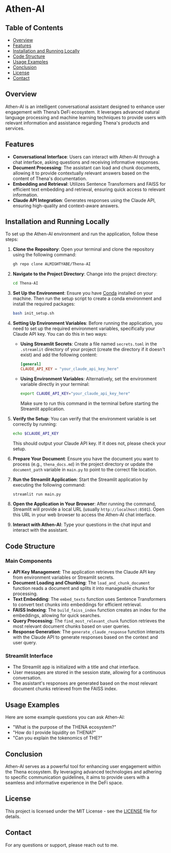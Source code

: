 # Athen-AI

## Table of Contents
- [Overview](#overview)
- [Features](#features)
- [Installation and Running Locally](#installation-and-running-locally)
- [Code Structure](#code-structure)
- [Usage Examples](#usage-examples)
- [Conclusion](#conclusion)
- [License](#license)
- [Contact](#contact)

## Overview

Athen-AI is an intelligent conversational assistant designed to enhance user engagement with Thena’s DeFi ecosystem. It leverages advanced natural language processing and machine learning techniques to provide users with relevant information and assistance regarding Thena's products and services.

## Features

- **Conversational Interface**: Users can interact with Athen-AI through a chat interface, asking questions and receiving informative responses.
- **Document Processing**: The assistant can load and chunk documents, allowing it to provide contextually relevant answers based on the content of Thena's documentation.
- **Embedding and Retrieval**: Utilizes Sentence Transformers and FAISS for efficient text embedding and retrieval, ensuring quick access to relevant information.
- **Claude API Integration**: Generates responses using the Claude API, ensuring high-quality and context-aware answers.

## Installation and Running Locally

To set up the Athen-AI environment and run the application, follow these steps:

1. **Clone the Repository**:
   Open your terminal and clone the repository using the following command:
   ```bash
   gh repo clone ALMIGHTYABE/Thena-AI
   ```

2. **Navigate to the Project Directory**:
   Change into the project directory:
   ```bash
   cd Thena-AI
   ```

3. **Set Up the Environment**:
   Ensure you have [Conda](https://docs.conda.io/projects/conda/en/latest/user-guide/install/index.html) installed on your machine. Then run the setup script to create a conda environment and install the required packages:
   ```bash
   bash init_setup.sh
   ```

4. **Setting Up Environment Variables**:
   Before running the application, you need to set up the required environment variables, specifically your Claude API key. You can do this in two ways:

   - **Using Streamlit Secrets**:
     Create a file named `secrets.toml` in the `.streamlit` directory of your project (create the directory if it doesn't exist) and add the following content:
     ```toml
     [general]
     CLAUDE_API_KEY = "your_claude_api_key_here"
     ```

   - **Using Environment Variables**:
     Alternatively, set the environment variable directly in your terminal:
     ```bash
     export CLAUDE_API_KEY="your_claude_api_key_here"
     ```
     Make sure to run this command in the terminal before starting the Streamlit application.

5. **Verify the Setup**:
   You can verify that the environment variable is set correctly by running:
   ```bash
   echo $CLAUDE_API_KEY
   ```
   This should output your Claude API key. If it does not, please check your setup.

6. **Prepare Your Document**:
   Ensure you have the document you want to process (e.g., `thena_docs.md`) in the project directory or update the `document_path` variable in `main.py` to point to the correct file location.

7. **Run the Streamlit Application**:
   Start the Streamlit application by executing the following command:
   ```bash
   streamlit run main.py
   ```

8. **Open the Application in Your Browser**:
   After running the command, Streamlit will provide a local URL (usually `http://localhost:8501`). Open this URL in your web browser to access the Athen-AI chat interface.

9. **Interact with Athen-AI**:
   Type your questions in the chat input and interact with the assistant.

## Code Structure

### Main Components

- **API Key Management**: The application retrieves the Claude API key from environment variables or Streamlit secrets.
- **Document Loading and Chunking**: The `load_and_chunk_document` function reads a document and splits it into manageable chunks for processing.
- **Text Embedding**: The `embed_texts` function uses Sentence Transformers to convert text chunks into embeddings for efficient retrieval.
- **FAISS Indexing**: The `build_faiss_index` function creates an index for the embeddings, allowing for quick searches.
- **Query Processing**: The `find_most_relevant_chunk` function retrieves the most relevant document chunks based on user queries.
- **Response Generation**: The `generate_claude_response` function interacts with the Claude API to generate responses based on the context and user query.

### Streamlit Interface

- The Streamlit app is initialized with a title and chat interface.
- User messages are stored in the session state, allowing for a continuous conversation.
- The assistant's responses are generated based on the most relevant document chunks retrieved from the FAISS index.

## Usage Examples

Here are some example questions you can ask Athen-AI:
- "What is the purpose of the THENA ecosystem?"
- "How do I provide liquidity on THENA?"
- "Can you explain the tokenomics of THE?"

## Conclusion

Athen-AI serves as a powerful tool for enhancing user engagement within the Thena ecosystem. By leveraging advanced technologies and adhering to specific communication guidelines, it aims to provide users with a seamless and informative experience in the DeFi space.

## License

This project is licensed under the MIT License - see the [LICENSE](LICENSE) file for details.

## Contact

For any questions or support, please reach out to me.